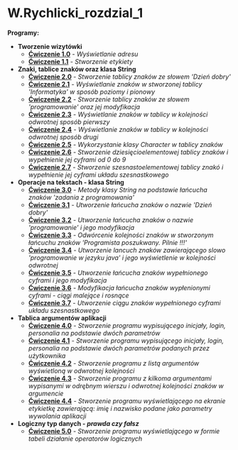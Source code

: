 # W.Rychlicki_rozdzial_1
**Programy:**
* **Tworzenie wizytówki**
    * **[Ćwiczenie 1.0]()** _- Wyświetlanie adresu_
    * **[Ćwiczenie 1.1]()** _- Stworzenie etykiety_
* **Znaki, tablice znaków oraz klasa String**
    * **[Ćwiczenie 2.0]()** _- Stworzenie tablicy znaków ze słowem 'Dzień dobry'_
    * **[Ćwiczenie 2.1]()** _- Wyświetlanie znaków w stworzonej tablicy 'Informatyka' w sposób poziomy i pionowy_
    * **[Ćwiczenie 2.2]()** _- Stworzenie tablicy znaków ze słowem 'programowanie' oraz jej modyfikacja_
    * **[Ćwiczenie 2.3]()** _- Wyświetlanie znaków w tablicy w kolejności odwrotnej sposób pierwszy_
    * **[Ćwiczenie 2.4]()** _- Wyświetlanie znaków w tablicy w kolejności odwrotnej sposób drugi_ 
    * **[Ćwiczenie 2.5]()** _- Wykorzystanie klasy Character w tablicy znaków_
    * **[Ćwiczenie 2.6]()** _- Stworzenie dziesięcioelementowej tablicy znaków i wypełnienie jej cyframi od 0 do 9_
    * **[Ćwiczenie 2.7]()** _- Stworzenie szesnastoelementowej tablicy znakó i wypełnienie jej cyframi układu szesnastkowego_
* **Operacje na tekstach - klasa String**
    * **[Ćwiczenie 3.0]()** _- Metody klasy String na podstawie łańcucha znaków 'zadania z programowania'_
    * **[Ćwiczenie 3.1]()** _- Utworzenie łańcucha znaków o nazwie 'Dzień dobry'_
    * **[Ćwiczenie 3.2]()** _- Utworzenie łańcucha znaków o nazwie 'programowanie' i jego modyfikacja_
    * **[Ćwiczenie 3.3]()** _- Odwórcenie kolejności znaków w stworzonym łańcuchu znaków 'Programista poszukwany. Pilnie !!!'_
    * **[Ćwiczenie 3.4]()** _- Utworzenie lancuch znaków zawierającego slowo 'programowanie w jezyku java' i jego wyświetlenie w kolejności odwrotnej_
    * **[Ćwiczenie 3.5]()** _- Utworzenie łańcucha znaków wypełnionego cyframi i jego modyfikacja_
    * **[Ćwiczenie 3.6]()** _- Modyfikacja łańcucha znaków wypłenionymi cyframi - ciągi malejące i rosnące_
    * **[Ćwiczenie 3.7]()** _- Utworzenie ciągu znaków wypełnionego cyframi układu szesnastkowego_
* **Tablica argumentów aplikacji**
    * **[Ćwiczenie 4.0]()** _- Stworzenie programu wypisującego inicjały, login, personalia na podstawie dwóch parametrów_ 
    * **[Ćwiczenie 4.1]()** _- Stworzenie programu wypisującego inicjały, login, personalia na podstawie dwóch parametrów podanych przez użytkownika_
    * **[Ćwiczenie 4.2]()** _- Stworzenie programu z listą argumentów wyświetloną w odwrotnej kolejności_
    * **[Ćwiczenie 4.3]()** _- Stworzenie programu z kilkoma argumentami wypisanymi w odrębnym wierszu i odwrotnej kolejności znaków w argumencie_ 
    * **[Ćwiczenie 4.4]()** _- Stworzenie programu wyświetlającego na ekranie etykietkę zawierającą: imię i nazwisko podane jako parametry wywolania aplikacji_
* **Logiczny typ danych - _prawda czy fałsz_**
    * **[Ćwiczenie 5.0]()** _- Stworzenie programu wyświetlającego w formie tabeli działanie operatorów logicznych_
